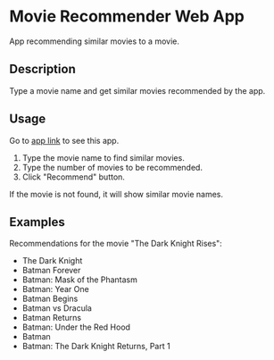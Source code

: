 # Movie Recommender Web App
App recommending similar movies to a movie. <br>

## Description
Type a movie name and get similar movies recommended by the app.<br>

## Usage
Go to [app link](https://similar-movie-recommender.herokuapp.com/) to see this app.

1. Type the movie name to find similar movies.
2. Type the number of movies to be recommended.
3. Click "Recommend" button.

If the movie is not found, it will show similar movie names.

## Examples
Recommendations for the movie "The Dark Knight Rises":
* The Dark Knight
* Batman Forever
* Batman: Mask of the Phantasm
* Batman: Year One
* Batman Begins
* Batman vs Dracula
* Batman Returns
* Batman: Under the Red Hood
* Batman
* Batman: The Dark Knight Returns, Part 1
